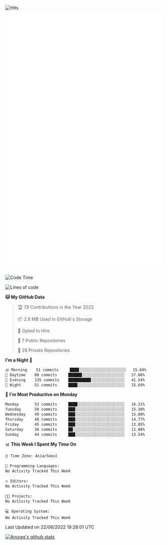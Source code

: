 ![Hits](https://hits.seeyoufarm.com/api/count/incr/badge.svg?url=https%3A%2F%2Fgithub.com%2Fkokose1234&count_bg=%2379C83D&title_bg=%23555555&icon=apple.svg&icon_color=%23E7E7E7&title=hits&edge_flat=false)
<br/>
![Metrics](https://github.com/kokose1234/kokose1234/blob/main/github-metrics.svg)

<!--START_SECTION:waka-->
![Code Time](http://img.shields.io/badge/Code%20Time-648%20hrs%2043%20mins-blue)

![Lines of code](https://img.shields.io/badge/From%20Hello%20World%20I%27ve%20Written-940%20Thousand%20lines%20of%20code-blue)

**🐱 My GitHub Data** 

> 🏆 79 Contributions in the Year 2022
 > 
> 📦 2.8 MB Used in GitHub's Storage 
 > 
> 💼 Opted to Hire
 > 
> 📜 7 Public Repositories 
 > 
> 🔑 28 Private Repositories  
 > 
**I'm a Night 🦉** 

```text
🌞 Morning    51 commits     ████░░░░░░░░░░░░░░░░░░░░░   15.69% 
🌆 Daytime    88 commits     ██████░░░░░░░░░░░░░░░░░░░   27.08% 
🌃 Evening    135 commits    ██████████░░░░░░░░░░░░░░░   41.54% 
🌙 Night      51 commits     ████░░░░░░░░░░░░░░░░░░░░░   15.69%

```
📅 **I'm Most Productive on Monday** 

```text
Monday       53 commits     ████░░░░░░░░░░░░░░░░░░░░░   16.31% 
Tuesday      50 commits     ███░░░░░░░░░░░░░░░░░░░░░░   15.38% 
Wednesday    49 commits     ███░░░░░░░░░░░░░░░░░░░░░░   15.08% 
Thursday     48 commits     ███░░░░░░░░░░░░░░░░░░░░░░   14.77% 
Friday       45 commits     ███░░░░░░░░░░░░░░░░░░░░░░   13.85% 
Saturday     36 commits     ██░░░░░░░░░░░░░░░░░░░░░░░   11.08% 
Sunday       44 commits     ███░░░░░░░░░░░░░░░░░░░░░░   13.54%

```


📊 **This Week I Spent My Time On** 

```text
⌚︎ Time Zone: Asia/Seoul

💬 Programming Languages: 
No Activity Tracked This Week

🔥 Editors: 
No Activity Tracked This Week

🐱‍💻 Projects: 
No Activity Tracked This Week

💻 Operating System: 
No Activity Tracked This Week

```


 Last Updated on 22/06/2022 19:28:01 UTC
<!--END_SECTION:waka-->

[![Anurag's github stats](https://github-readme-stats.vercel.app/api?username=kokose1234&theme=dracula)](https://github.com/anuraghazra/github-readme-stats)



	
